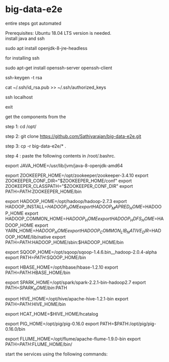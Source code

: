 # big-data-e2e

entire steps got automated

Prerequisites: Ubuntu 18.04 LTS version is needed.  
install java and ssh  

sudo apt install openjdk-8-jre-headless

for installing ssh

sudo apt-get install openssh-server openssh-client

ssh-keygen -t rsa

cat ~/.ssh/id_rsa.pub >> ~/.ssh/authorized_keys

ssh localhost

exit


get the components from the 


step 1: cd /opt/

step 2: git clone https://github.com/Sathiyarajan/big-data-e2e.git

step 3: cp -r big-data-e2e/* .

step 4 : paste the following contents in /root/.bashrc.


export JAVA_HOME=/usr/lib/jvm/java-8-openjdk-amd64

export ZOOKEEPER_HOME=/opt/zookeeper/zookeeper-3.4.10
export ZOOKEEPER_CONF_DIR="$ZOOKEEPER_HOME/conf"
export ZOOKEEPER_CLASSPATH="$ZOOKEEPER_CONF_DIR"
export PATH=$PATH:$ZOOKEEPER_HOME/bin

export HADOOP_HOME=/opt/hadoop/hadoop-2.7.3
export HADOOP_INSTALL=$HADOOP_HOME
export HADOOP_MAPRED_HOME=$HADOOP_HOME
export HADOOP_COMMON_HOME=$HADOOP_HOME
export HADOOP_HDFS_HOME=$HADOOP_HOME
export YARN_HOME=$HADOOP_HOME
export HADOOP_COMMON_LIB_NATIVE_DIR=$HADOOP_HOME/lib/native
export PATH=$PATH:$HADOOP_HOME/sbin:$HADOOP_HOME/bin

export SQOOP_HOME=/opt/sqoop/sqoop-1.4.6.bin__hadoop-2.0.4-alpha
export PATH=$PATH:$SQOOP_HOME/bin

export HBASE_HOME=/opt/hbase/hbase-1.2.10
export PATH=$PATH:$HBASE_HOME/bin

export SPARK_HOME=/opt/spark/spark-2.2.1-bin-hadoop2.7
export PATH=$SPARK_HOME/bin:$PATH

export HIVE_HOME=/opt/hive/apache-hive-1.2.1-bin
export PATH=$PATH:$HIVE_HOME/bin

export HCAT_HOME=$HIVE_HOME/hcatalog

export PIG_HOME=/opt/pig/pig-0.16.0
export PATH=$PATH:/opt/pig/pig-0.16.0/bin

export FLUME_HOME=/opt/flume/apache-flume-1.9.0-bin
export PATH=$PATH:$FLUME_HOME/bin/


start the services using the following commands:

